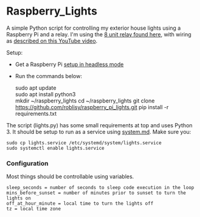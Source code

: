 # Raspberry_Lights

A simple Python script for controlling my exterior house lights using a Raspberry Pi and a relay. 
I'm using the [8 unit relay found here](https://www.sainsmart.com/products/8-channel-5v-relay-module), with wiring 
as [described on this YouTube video](https://www.youtube.com/watch?v=oaf_zQcrg7g).  

Setup:  

- Get a Raspberry Pi [setup in headless mode](https://www.tomshardware.com/reviews/raspberry-pi-headless-setup-how-to,6028.html)

- Run the commands below:
    
    sudo apt update  
    sudo apt install python3  
    mkdir ~/raspberry_lights
    cd ~/raspberry_lights
    git clone https://github.com/roblisy/raspberry_pi_lights.git
    pip install -r requirements.txt

The script (lights.py) has some small requirements at top and uses Python 3. It should be setup to run as a service 
using [system.md](https://www.raspberrypi.org/documentation/linux/usage/systemd.md). Make sure you:

    sudo cp lights.service /etc/systemd/system/lights.service    
    sudo systemctl enable lights.service  
    
    
### Configuration

Most things should be controllable using variables.
    
    sleep_seconds = number of seconds to sleep code execution in the loop
    mins_before_sunset = number of minutes prior to sunset to turn the lights on
    off_at_hour_minute = local time to turn the lights off
    tz = local time zone